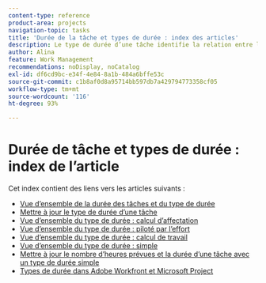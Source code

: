 ```yaml
---
content-type: reference
product-area: projects
navigation-topic: tasks
title: 'Durée de la tâche et types de durée : index des articles'
description: Le type de durée d’une tâche identifie la relation entre le nombre de ressources affectées à une tâche, l’effort total et la durée totale de la tâche. Pour en savoir plus sur la durée des tâches et le type de durée, consultez les articles suivants.
author: Alina
feature: Work Management
recommendations: noDisplay, noCatalog
exl-id: df6cd9bc-e34f-4e84-8a1b-484a6bffe53c
source-git-commit: c1b8af0d8a95714bb597db7a429794773358cf05
workflow-type: tm+mt
source-wordcount: '116'
ht-degree: 93%

---
```


# Durée de tâche et types de durée : index de l’article

<!-- Audited: 1/2024 -->

Cet index contient des liens vers les articles suivants :

* [Vue d’ensemble de la durée des tâches et du type de durée](../../../manage-work/tasks/taskdurtn/task-duration-and-duration-type.md)
* [Mettre à jour le type de durée d’une tâche](../../../manage-work/tasks/taskdurtn/update-duration-type-of-task.md)
* [Vue d’ensemble du type de durée : calcul d’affectation](../../../manage-work/tasks/taskdurtn/calculated-assignment.md)
* [Vue d’ensemble du type de durée : piloté par l’effort](../../../manage-work/tasks/taskdurtn/effort-driven.md)
* [Vue d’ensemble du type de durée : calcul de travail](../../../manage-work/tasks/taskdurtn/calculated-work.md)
* [Vue d’ensemble du type de durée : simple](../../../manage-work/tasks/taskdurtn/simple-duration-type.md)
* [Mettre à jour le nombre d’heures prévues et la durée d’une tâche avec un type de durée simple](../../../manage-work/tasks/taskdurtn/update-planned-hours-duration-for-simple-duration-task.md)
* [Types de durée dans Adobe Workfront et Microsoft Project](../../../manage-work/tasks/taskdurtn/workfront-ms-project-duration-types.md)


